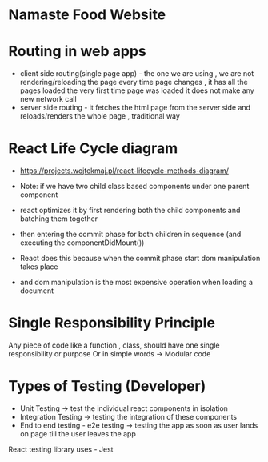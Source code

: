 # Namaste Food Website

# Routing in web apps

- client side routing(single page app) - the one we are using <Link> , we are not rendering/reloading the page every time page changes , it has all  the pages loaded the very first time page was loaded it does not make any new network call
- server side routing - it fetches the html page from the server side and reloads/renders  the whole page , traditional way

# React Life Cycle diagram
- https://projects.wojtekmaj.pl/react-lifecycle-methods-diagram/
- Note: if we have two child class based components under one parent component
- react optimizes it by first rendering both the child components and batching them together 
- then entering the commit phase for both children in sequence (and executing the componentDidMount())

- React does this because when the commit phase start dom manipulation takes place
- and dom manipulation is the most expensive operation when loading a document

# Single Responsibility Principle
Any piece of code like a function , class, should have one single responsibility or purpose 
Or in simple words -> Modular code 

#  Types of Testing  (Developer)
- Unit Testing -> test the individual react components in isolation 
- Integration Testing -> testing the integration of these components 
- End to end testing - e2e testing -> testing the app as soon as user lands on page till the user leaves the app

React testing library uses - Jest 